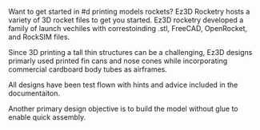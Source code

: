 Want to get started in #d printing models rockets? Ez3D Rocketry hosts a variety of 3D rocket files to get you started. 
Ez3D rocketry developed a family of launch vechiles with correstoinding .stl, FreeCAD, OpenRocket, and RockSIM files. 

Since 3D printing a tall thin structures can be a challenging, Ez3D designs primarly used printed fin cans and nose cones
while incorporating commercial cardboard body tubes as airframes. 

All designs have been test flown with hints and advice included in the documentaiton. 

Another primary design objective is to build the model without glue to enable quick assembly. 
